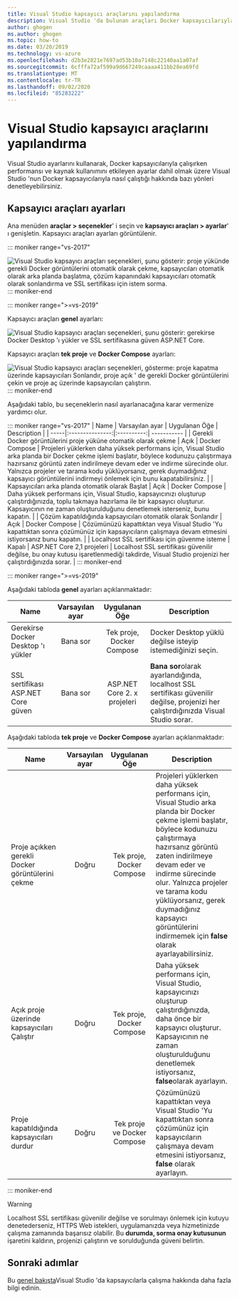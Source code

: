 ```yaml
---
title: Visual Studio kapsayıcı araçlarını yapılandırma
description: Visual Studio 'da bulunan araçları Docker kapsayıcılarıyla çalışmak üzere yapılandırın.
author: ghogen
ms.author: ghogen
ms.topic: how-to
ms.date: 03/20/2019
ms.technology: vs-azure
ms.openlocfilehash: d2b3e2821e7697ad53b10a7148c22140aa1a07af
ms.sourcegitcommit: 6cfffa72af599a9d667249caaaa411bb28ea69fd
ms.translationtype: MT
ms.contentlocale: tr-TR
ms.lasthandoff: 09/02/2020
ms.locfileid: "85283222"
---
```

# <a name="how-to-configure-visual-studio-container-tools"></a>Visual Studio kapsayıcı araçlarını yapılandırma

Visual Studio ayarlarını kullanarak, Docker kapsayıcılarıyla çalışırken performansı ve kaynak kullanımını etkileyen ayarlar dahil olmak üzere Visual Studio 'nun Docker kapsayıcılarıyla nasıl çalıştığı hakkında bazı yönleri denetleyebilirsiniz.

## <a name="container-tools-settings"></a>Kapsayıcı araçları ayarları

Ana menüden **araçlar > seçenekler**' i seçin ve **kapsayıcı araçları > ayarlar**' ı genişletin. Kapsayıcı araçları ayarları görüntülenir.

::: moniker range="vs-2017"

![Visual Studio kapsayıcı araçları seçenekleri, şunu gösterir: proje yükünde gerekli Docker görüntülerini otomatik olarak çekme, kapsayıcıları otomatik olarak arka planda başlatma, çözüm kapanındaki kapsayıcıları otomatik olarak sonlandırma ve SSL sertifikası için istem sorma.](./media/overview/visual-studio-docker-tools-options.png)
::: moniker-end

::: moniker range=">=vs-2019"

Kapsayıcı araçları **genel** ayarları:

![Visual Studio kapsayıcı araçları seçenekleri, şunu gösterir: gerekirse Docker Desktop 'ı yükler ve SSL sertifikasına güven ASP.NET Core.](./media/configure-container-tools/tools-options-1.png)

Kapsayıcı araçları **tek proje** ve **Docker Compose** ayarları:

![Visual Studio kapsayıcı araçları seçenekleri, gösterme: proje kapatma üzerinde kapsayıcıları Sonlandır, proje açık ' de gerekli Docker görüntülerini çekin ve proje aç üzerinde kapsayıcıları çalıştırın.](./media/configure-container-tools/tools-options-2.png)
::: moniker-end

Aşağıdaki tablo, bu seçeneklerin nasıl ayarlanacağına karar vermenize yardımcı olur.

::: moniker range="vs-2017"
| Name | Varsayılan ayar | Uygulanan Öğe | Description |
| -----|:---------------:|:----------:| ----------- |
| Gerekli Docker görüntülerini proje yüküne otomatik olarak çekme | Açık | Docker Compose | Projeleri yüklerken daha yüksek performans için, Visual Studio arka planda bir Docker çekme işlemi başlatır, böylece kodunuzu çalıştırmaya hazırsanız görüntü zaten indirilmeye devam eder ve indirme sürecinde olur. Yalnızca projeler ve tarama kodu yüklüyorsanız, gerek duymadığınız kapsayıcı görüntülerini indirmeyi önlemek için bunu kapatabilirsiniz. |
| Kapsayıcıları arka planda otomatik olarak Başlat | Açık | Docker Compose | Daha yüksek performans için, Visual Studio, kapsayıcınızı oluşturup çalıştırdığınızda, toplu takmaya hazırlama ile bir kapsayıcı oluşturur. Kapsayıcının ne zaman oluşturulduğunu denetlemek isterseniz, bunu kapatın. |
| Çözüm kapatıldığında kapsayıcıları otomatik olarak Sonlandır | Açık | Docker Compose | Çözümünüzü kapattıktan veya Visual Studio 'Yu kapattıktan sonra çözümünüz için kapsayıcıların çalışmaya devam etmesini istiyorsanız bunu kapatın. |
| Localhost SSL sertifikası için güvenme isteme | Kapalı | ASP.NET Core 2,1 projeleri | Localhost SSL sertifikası güvenilir değilse, bu onay kutusu işaretlenmediği takdirde, Visual Studio projenizi her çalıştırdığınızda sorar. |
::: moniker-end

::: moniker range=">=vs-2019"

Aşağıdaki tabloda **genel** ayarları açıklanmaktadır:

| Name | Varsayılan ayar | Uygulanan Öğe | Description |
| -----|:---------------:|:----------:| ----------- |
| Gerekirse Docker Desktop 'ı yükler | Bana sor | Tek proje, Docker Compose | Docker Desktop yüklü değilse isteyip istemediğinizi seçin. |
| SSL sertifikası ASP.NET Core güven | Bana sor | ASP.NET Core 2. x projeleri | **Bana sor**olarak ayarlandığında, localhost SSL sertifikası güvenilir değilse, projenizi her çalıştırdığınızda Visual Studio sorar. |

Aşağıdaki tabloda **tek proje** ve **Docker Compose** ayarları açıklanmaktadır:

| Name | Varsayılan ayar | Uygulanan Öğe | Description |
| -----|:---------------:|:----------:| ----------- |
| Proje açıkken gerekli Docker görüntülerini çekme | Doğru | Tek proje, Docker Compose | Projeleri yüklerken daha yüksek performans için, Visual Studio arka planda bir Docker çekme işlemi başlatır, böylece kodunuzu çalıştırmaya hazırsanız görüntü zaten indirilmeye devam eder ve indirme sürecinde olur. Yalnızca projeler ve tarama kodu yüklüyorsanız, gerek duymadığınız kapsayıcı görüntülerini indirmemek için **false** olarak ayarlayabilirsiniz. |
| Açık proje üzerinde kapsayıcıları Çalıştır | Doğru | Tek proje, Docker Compose | Daha yüksek performans için, Visual Studio, kapsayıcınızı oluşturup çalıştırdığınızda, daha önce bir kapsayıcı oluşturur. Kapsayıcının ne zaman oluşturulduğunu denetlemek istiyorsanız, **false**olarak ayarlayın. |
| Proje kapatıldığında kapsayıcıları durdur | Doğru | Tek proje ve Docker Compose | Çözümünüzü kapattıktan veya Visual Studio 'Yu kapattıktan sonra çözümünüz için kapsayıcıların çalışmaya devam etmesini istiyorsanız, **false** olarak ayarlayın. |

::: moniker-end
> [!WARNING]
> Localhost SSL sertifikası güvenilir değilse ve sorulmayı önlemek için kutuyu denetederseniz, HTTPS Web istekleri, uygulamanızda veya hizmetinizde çalışma zamanında başarısız olabilir. Bu **durumda, sorma onay kutusunun** işaretini kaldırın, projenizi çalıştırın ve sorulduğunda güveni belirtin.

## <a name="next-steps"></a>Sonraki adımlar

Bu [genel bakışta](overview.md)Visual Studio 'da kapsayıcılarla çalışma hakkında daha fazla bilgi edinin.